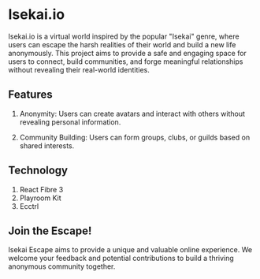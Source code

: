 #    Isekai.io

Isekai.io is a virtual world inspired by the popular "Isekai" genre, where users can escape the harsh realities of their world and build a new life anonymously.  This project aims to provide a safe and engaging space for users to connect, build communities, and forge meaningful relationships without revealing their real-world identities.

## Features
1) Anonymity: Users can create avatars and interact with others without revealing personal information.

2) Community Building: Users can form groups, clubs, or guilds based on shared interests.

## Technology
1) React Fibre 3
2) Playroom Kit
3) Ecctrl

## Join the Escape!

Isekai Escape aims to provide a unique and valuable online experience. We welcome your feedback and potential contributions to build a thriving anonymous community together.
